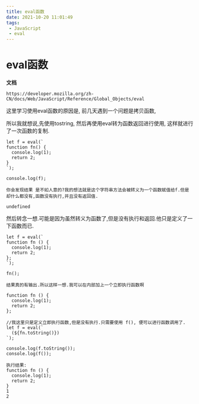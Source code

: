 ```yaml
---
title: eval函数
date: 2021-10-20 11:01:49
tags:
 - JavaScript
 - eval
---
```




#  eval函数

**文档**

```
https://developer.mozilla.org/zh-CN/docs/Web/JavaScript/Reference/Global_Objects/eval
```



这里学习使用eval函数的原因是, 前几天遇到一个问题是拷贝函数, 

所以我就想说,先使用tostring, 然后再使用eval转为函数返回进行使用, 这样就进行了一次函数的复制.



```
let f = eval(`
function fn() {
  console.log(1);
  return 2;
}
`);

console.log(f);
```

```
你会发现结果 是不如人意的?我的想法就是这个字符串方法会被转义为一个函数赋值给f.但是却什么都没有,函数没有执行,并且没有返回值.

undefined
```

然后转念一想.可能是因为虽然转义为函数了,但是没有执行和返回.他只是定义了一下函数而已.

```
let f = eval(`
function fn () {
  console.log(1);
  return 2;
};
`);

fn();
```

```
结果真的有输出.所以这样一想.我可以在内部加上一个立即执行函数啊
```

```
function fn () {
  console.log(1);
  return 2;
};

//我这里只是定义立即执行函数,但是没有执行.只需要使用 f(), 便可以进行函数调用了.
let f = eval(`
  (${fn.toString()})
`);

console.log(f.toString());
console.log(f());
```

```
执行结果:
function fn () {
  console.log(1);
  return 2;
}
1
2
```

